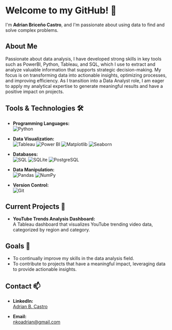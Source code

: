 # Welcome to my GitHub! 👋

I'm **Adrian Briceño Castro**, and I'm passionate about using data to find and solve complex problems.

## About Me
Passionate about data analysis, I have developed strong skills in key tools such as PowerBI, Python, Tableau, and SQL, which I use to extract and analyze valuable information that supports strategic decision-making. My focus is on transforming data into actionable insights, optimizing processes, and improving efficiency. As I transition into a Data Analyst role, I am eager to apply my analytical expertise to generate meaningful results and have a positive impact on projects.

## Tools & Technologies 🛠️

- **Programming Languages:**  
  ![Python](https://img.shields.io/badge/-Python-3776AB?logo=python&logoColor=white&style=flat-square)
  
- **Data Visualization:**  
  ![Tableau](https://img.shields.io/badge/-Tableau-E97627?logo=tableau&logoColor=white&style=flat-square)
  ![Power BI](https://img.shields.io/badge/-Power%20BI-F2C811?logo=power-bi&logoColor=black&style=flat-square)
  ![Matplotlib](https://img.shields.io/badge/-Matplotlib-11557C?logo=matplotlib&logoColor=white&style=flat-square)
  ![Seaborn](https://img.shields.io/badge/-Seaborn-1F77B4?logo=seaborn&logoColor=white&style=flat-square)

- **Databases:**  
  ![SQL](https://img.shields.io/badge/-SQL-4479A1?logo=postgresql&logoColor=white&style=flat-square)
  ![SQLite](https://img.shields.io/badge/-SQLite-003B57?logo=sqlite&logoColor=white&style=flat-square)
  ![PostgreSQL](https://img.shields.io/badge/-PostgreSQL-336791?logo=postgresql&logoColor=white&style=flat-square)

- **Data Manipulation:**  
  ![Pandas](https://img.shields.io/badge/-Pandas-150458?logo=pandas&logoColor=white&style=flat-square)
  ![NumPy](https://img.shields.io/badge/-NumPy-013243?logo=numpy&logoColor=white&style=flat-square)

- **Version Control:**  
  ![Git](https://img.shields.io/badge/-Git-F05032?logo=git&logoColor=white&style=flat-square)

## Current Projects 🚀

- **YouTube Trends Analysis Dashboard:**  
  A Tableau dashboard that visualizes YouTube trending video data, categorized by region and category.

## Goals 🎯

- To continually improve my skills in the data analysis field.
- To contribute to projects that have a meaningful impact, leveraging data to provide actionable insights.

## Contact 📫

- **LinkedIn:**  
  [Adrian B. Castro](https://www.linkedin.com/in/adrian-b-castro77/)
  
- **Email:**  
  [nkoadrian@gmail.com](mailto:nkoadrian@gmail.com)
